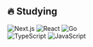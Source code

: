 <!-- ## 🐺 <a href="https://twitter.com/BkNkbot">@BkNkbot</a> -->

## 🔥 Studying
![Next.js](https://img.shields.io/badge/-Next.js-000000?style=for-the-badge&labelColor=000000&logoColor=color=ffffff&color=f5f5f5&logo=next.js)
![React](https://img.shields.io/badge/-React-ffffff?style=for-the-badge&labelColor=3a59ae&logoColor=ffffff&color=f5f5f5&logo=react)
![Go](https://img.shields.io/badge/-Go-07a6d0?style=for-the-badge&labelColor=07a6d0&logoColor=ffffff&color=f5f5f5&logo=go)<br/>
![TypeScript](https://img.shields.io/badge/-TypeScript-ffffff?style=for-the-badge&labelColor=1868fc&logoColor=ffffff&color=f5f5f5&logo=typescript)
![JavaScript](https://img.shields.io/badge/-JavaScript-ffffff?style=for-the-badge&labelColor=fcac18&logoColor=ffffff&color=f5f5f5&logo=javascript)<br/>

<!-- ![Jest](https://img.shields.io/badge/-Jest-ffffff?style=for-the-badge&labelColor=915868&logoColor=ffffff&color=f5f5f5&logo=jest)-->



